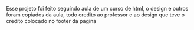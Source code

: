 Esse projeto foi feito seguindo aula de um curso de html, o design e outros foram copiados da aula, todo credito ao professor e ao design que teve o credito colocado no footer da pagina
